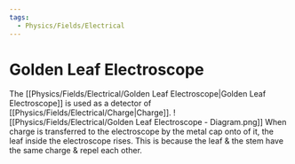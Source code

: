 ```yaml
---
tags:
  - Physics/Fields/Electrical
---
```

# Golden Leaf Electroscope
The [[Physics/Fields/Electrical/Golden Leaf Electroscope|Golden Leaf Electroscope]] is used as a detector of [[Physics/Fields/Electrical/Charge|Charge]].
![[Physics/Fields/Electrical/Golden Leaf Electroscope - Diagram.png]]
When charge is transferred to the electroscope by the metal cap onto of it, the leaf inside the electroscope rises. This is because the leaf & the stem have the same charge & repel each other.